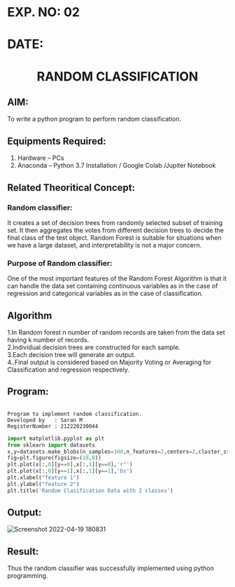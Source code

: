 # EXP. NO: 02

# DATE: 


# <p align = "center"> RANDOM CLASSIFICATION </p>
## AIM:
To write a python program to perform random classification.

## Equipments Required:
1. Hardware – PCs
2. Anaconda – Python 3.7 Installation / Google Colab /Jupiter Notebook

## Related Theoritical Concept:
### Random classifier:
It creates a set of decision trees from randomly selected subset of training set. It then aggregates the votes from different decision trees to decide the final class of the test object. Random Forest is suitable for situations when we have a large dataset, and interpretability is not a major concern.

### Purpose of Random classifier:
One of the most important features of the Random Forest Algorithm is that it can handle the data set containing continuous variables as in the case of regression and categorical variables as in the case of classification.
## Algorithm
1.In Random forest n number of random records are taken from the data set having k number of records.\
2.Individual decision trees are constructed for each sample.\
3.Each decision tree will generate an output.\
4..Final output is considered based on Majority Voting or Averaging for Classification and regression respectively.

## Program:
```

Program to implement random classification.
Developed by   : Saran M
RegisterNumber : 212220230044
```
```python
import matplotlib.pyplot as plt
from sklearn import datasets
x,y=datasets.make_blobs(n_samples=100,n_features=2,centers=2,cluster_std=1.05,random_state=2)
fig=plt.figure(figsize=(10,8))
plt.plot(x[:,0][y==0],x[:,1][y==0],'r^')
plt.plot(x[:,0][y==1],x[:,1][y==1],'bs')
plt.xlabel("feature 1")
plt.ylabel("feature 2")
plt.title('Random Clasification Data with 2 classes')
```

## Output:


![Screenshot 2022-04-19 180831](https://user-images.githubusercontent.com/75235427/164034571-b5e92132-3e35-4667-9731-92311e1c988a.jpg)


## Result:
Thus the random classifier was successfully implemented using python programming.
